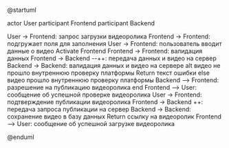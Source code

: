 ﻿@startuml

actor User
participant Frontend
participant Backend

User -> Frontend: запрос загрузки видеоролика
Frontend -> Frontend: подгружает поля для заполнения
User -> Frontend: пользователь вводит данные о видео
Activate Frontend
Frontend -> Frontend: валидация данных
Frontend -> Backend --++: передача данных и видео на сервер
Backend -> Backend: валидация данных и видео на сервере
alt видео не прошло внутреннюю проверку платформы
Return текст ошибки
else видео прошло внутреннюю проверку платформы
Backend --> Frontend: разрешение на публикацию видеоролика
end
Frontend --> User: сообщение об успешной проверке видеоролика
User -> Frontend: подтверждение публикации видеоролика
Frontend -> Backend ++: передача запроса публикации на сервер
Backend -> Backend: сохранение видео в базу данных
Return ссылку на видеоролик
Frontend --> User: сообщение об успешной загрузке видеоролика


@enduml